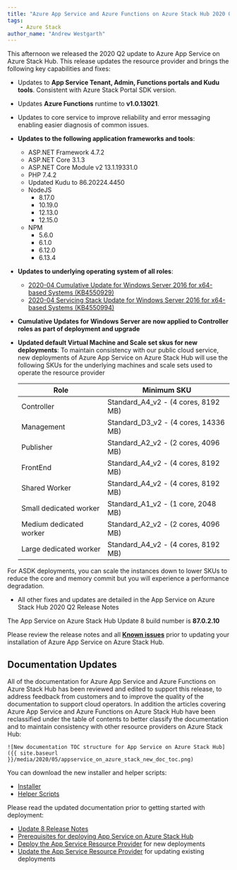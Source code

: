 ```yaml
---
title: "Azure App Service and Azure Functions on Azure Stack Hub 2020 Q2 Released"
tags: 
    - Azure Stack
author_name: "Andrew Westgarth"
---
```


This afternoon we released the 2020 Q2 update to Azure App Service on Azure Stack Hub. This release updates the resource provider and brings the following key capabilities and fixes:

- Updates to **App Service Tenant, Admin, Functions portals and Kudu tools**. Consistent with Azure Stack Portal SDK version.
- Updates **Azure Functions** runtime to **v1.0.13021**.
- Updates to core service to improve reliability and error messaging enabling easier diagnosis of common issues.
- **Updates to the following application frameworks and tools**:
  - ASP.NET Framework 4.7.2
  - ASP.NET Core 3.1.3
  - ASP.NET Core Module v2 13.1.19331.0
  - PHP 7.4.2
  - Updated Kudu to 86.20224.4450
  - NodeJS 
    - 8.17.0
    - 10.19.0
    - 12.13.0
    - 12.15.0
  - NPM
    - 5.6.0
    - 6.1.0
    - 6.12.0
    - 6.13.4
  
- **Updates to underlying operating system of all roles**:
  - [2020-04 Cumulative Update for Windows Server 2016 for x64-based Systems (KB4550929)](https://support.microsoft.com/help/4550929)
  - [2020-04 Servicing Stack Update for Windows Server 2016 for x64-based Systems (KB4550994)](https://support.microsoft.com/help/4550994)

- **Cumulative Updates for Windows Server are now applied to Controller roles as part of deployment and upgrade**

- **Updated default Virtual Machine and Scale set skus for new deployments**:
To maintain consistency with our public cloud service, new deployments of Azure App Service on Azure Stack Hub will use the following SKUs for the underlying machines and scale sets used to operate the resource provider
  
  | Role | Minimum SKU |
  | --- | --- |
  | Controller | Standard_A4_v2 - (4 cores, 8192 MB) |
  | Management | Standard_D3_v2 - (4 cores, 14336 MB) |
  | Publisher | Standard_A2_v2 - (2 cores, 4096 MB) |
  | FrontEnd | Standard_A4_v2 - (4 cores, 8192 MB) |
  | Shared Worker | Standard_A4_v2 - (4 cores, 8192 MB) |
  | Small dedicated worker | Standard_A1_v2 - (1 core, 2048 MB) |
  | Medium dedicated worker | Standard_A2_v2 - (2 cores, 4096 MB) |
  | Large dedicated worker | Standard_A4_v2 - (4 cores, 8192 MB) |

For ASDK deployments, you can scale the instances down to lower SKUs to reduce the core and memory commit but you will experience a performance degradation.

- All other fixes and updates are detailed in the App Service on Azure Stack Hub 2020 Q2 Release Notes

The App Service on Azure Stack Hub Update 8 build number is **87.0.2.10**

Please review the release notes and all [**Known issues**](https://docs.microsoft.com/azure-stack/operator/app-service-release-notes-q2) prior to updating your installation of Azure App Service on Azure Stack Hub.

## Documentation Updates

All of the documentation for Azure App Service and Azure Functions on Azure Stack Hub has been reviewed and edited to support this release, to address feedback from customers and to improve the quality of the documentation to support cloud operators.  In addition the articles covering Azure App Service and Azure Functions on Azure Stack Hub have been reclassified under the table of contents to better classify the documentation and to maintain consistency with other resource providers on Azure Stack Hub:

    ![New documentation TOC structure for App Service on Azure Stack Hub]({{ site.baseurl }}/media/2020/05/appservice_on_azure_stack_new_doc_toc.png)

You can download the new installer and helper scripts:
- [Installer](https://aka.ms/appsvcupdateq2installer)
- [Helper Scripts](https://aka.ms/appsvconmashelpers)

Please read the updated documentation prior to getting started with deployment:

- [Update 8 Release Notes](https://docs.microsoft.com/azure-stack/operator/app-service-release-notes-q2)
- [Prerequisites for deploying App Service on Azure Stack Hub](https://docs.microsoft.com/azure-stack/operator/azure-stack-app-service-before-you-get-started)
- [Deploy the App Service Resource Provider](https://docs.microsoft.com/azure-stack/operator/azure-stack-app-service-deploy) for new deployments
- [Update the App Service Resource Provider](https://docs.microsoft.com/azure-stack/operator/azure-stack-app-service-update) for updating existing deployments